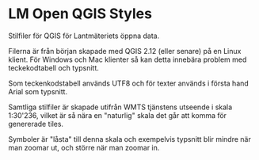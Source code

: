 # LM Open QGIS Styles
Stilfiler för QGIS för Lantmäteriets öppna data.

Filerna är från början skapade med QGIS 2.12 (eller senare) på en Linux klient. För Windows och Mac klienter så kan detta innebära problem med teckekodtabell och typsnitt.

Som teckenkodstabell används UTF8 och för texter används i första hand Arial som typsnitt.

Samtliga stilfiler är skapade utifrån WMTS tjänstens utseende i skala 1:30'236, vilket är så nära en "naturlig" skala det går att komma för genererade tiles. 

Symboler är "låsta" till denna skala och exempelvis typsnitt blir mindre när man zoomar ut, och större när man zoomar in.
